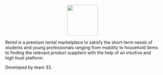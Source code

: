 
<div align="center"> 
    <img src="./src/assets/logo.png" alt="" width="100" height="100" />
</div>

Rentd is a premium rental marketplace to satisfy the short-term needs of students and young professionals ranging from mobility to household items to finding the relevant product suppliers with the help of an intuitive and high trust platform.

Developed by team 33.